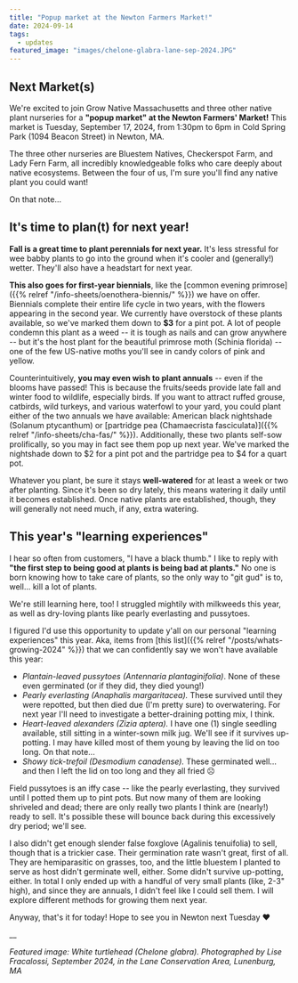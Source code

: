 ```yaml
---
title: "Popup market at the Newton Farmers Market!"
date: 2024-09-14
tags:
  - updates
featured_image: "images/chelone-glabra-lane-sep-2024.JPG"
---
```


## Next Market(s)

We're excited to join Grow Native Massachusetts and three other native plant nurseries for a **"popup market" at the Newton Farmers' Market!** This market is Tuesday, September 17, 2024, from 1:30pm to 6pm in Cold Spring Park (1094 Beacon Street) in Newton, MA.

The three other nurseries are Bluestem Natives, Checkerspot Farm, and Lady Fern Farm, all incredibly knowledgeable folks who care deeply about native ecosystems. Between the four of us, I'm sure you'll find any native plant you could want!

On that note...

## It's time to plan(t) for next year!

**Fall is a great time to plant perennials for next year.** It's less stressful for wee babby plants to go into the ground when it's cooler and (generally!) wetter. They'll also have a headstart for next year. 

**This also goes for first-year biennials**, like the [common evening primrose]({{% relref "/info-sheets/oenothera-biennis/" %}}) we have on offer. Biennials complete their entire life cycle in two years, with the flowers appearing in the second year. We currently have overstock of these plants available, so we've marked them down to **$3** for a pint pot. A lot of people condemn this plant as a weed -- it is tough as nails and can grow anywhere -- but it's the host plant for the beautiful primrose moth (Schinia florida) -- one of the few US-native moths you'll see in candy colors of pink and yellow. 

Counterintuitively, **you may even wish to plant annuals** -- even if the blooms have passed! This is because the fruits/seeds provide late fall and winter food to wildlife, especially birds. If you want to attract ruffed grouse, catbirds, wild turkeys, and various waterfowl to your yard, you could plant either of the two annuals we have available: American black nightshade (Solanum ptycanthum) or [partridge pea (Chamaecrista fasciculata)]({{% relref "/info-sheets/cha-fas/" %}}). Additionally, these two plants self-sow prolifically, so you may in fact see them pop up next year. We've marked the nightshade down to $2 for a pint pot and the partridge pea to $4 for a quart pot. 

Whatever you plant, be sure it stays **well-watered** for at least a week or two after planting. Since it's been so dry lately, this means watering it daily until it becomes established. Once native plants are established, though, they will generally not need much, if any, extra watering. 

## This year's "learning experiences"

I hear so often from customers, "I have a black thumb." I like to reply with **"the first step to being good at plants is being bad at plants."** No one is born knowing how to take care of plants, so the only way to "git gud" is to, well... kill a lot of plants.

We're still learning here, too! I struggled mightily with milkweeds this year, as well as dry-loving plants like pearly everlasting and pussytoes.

I figured I'd use this opportunity to update y'all on our personal "learning experiences" this year. Aka, items from [this list]({{% relref "/posts/whats-growing-2024" %}}) that we can confidently say we won't have available this year:

- *Plantain-leaved pussytoes (Antennaria plantaginifolia)*. None of these even germinated (or if they did, they died young!)
- *Pearly everlasting (Anaphalis margaritacea).* These survived until they were repotted, but then died due (I'm pretty sure) to overwatering. For next year I'll need to investigate a better-draining potting mix, I think.
- *Heart-leaved alexanders (Zizia aptera).* I have one (1) single seedling available, still sitting in a winter-sown milk jug. We'll see if it survives up-potting. I may have killed most of them young by leaving the lid on too long. On that note... 
- *Showy tick-trefoil (Desmodium canadense).* These germinated well... and then I left the lid on too long and they all fried ☹️

Field pussytoes is an iffy case -- like the pearly everlasting, they survived until I potted them up to pint pots. But now many of them are looking shriveled and dead; there are only really two plants I think are (nearly!) ready to sell. It's possible these will bounce back during this excessively dry period; we'll see. 

I also didn't get enough slender false foxglove (Agalinis tenuifolia) to sell, though that is a trickier case. Their germination rate wasn't great, first of all. They are hemiparasitic on grasses, too, and the little bluestem I planted to serve as host didn't germinate well, either. Some didn't survive up-potting, either. In total I only ended up with a handful of very small plants (like, 2-3" high), and since they are annuals, I didn't feel like I could sell them. I will explore different methods for growing them next year. 

Anyway, that's it for today! Hope to see you in Newton next Tuesday ❤️

__

*Featured image: White turtlehead (Chelone glabra). Photographed by Lise Fracalossi, September 2024, in the Lane Conservation Area, Lunenburg, MA*



